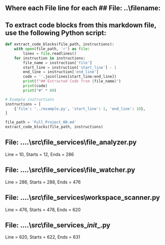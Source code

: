 ## Where each File line for each ## File: ..\filename: 

## To extract code blocks from this markdown file, use the following Python script:

```python
def extract_code_blocks(file_path, instructions):
    with open(file_path, 'r') as file:
        lines = file.readlines()
    for instruction in instructions:
        file_name = instruction['file']
        start_line = instruction['start_line'] - 1
        end_line = instruction['end_line']
        code = ''.join(lines[start_line:end_line])
        print(f"## Extracted Code from {file_name}")
        print(code)
        print("#" * 80)

# Example instructions
instructions = [
    {'file': '../example.py', 'start_line': 1, 'end_line': 10},
]

file_path = 'Full_Project_00.md'
extract_code_blocks(file_path, instructions)
```

## File: ..\..\src\file_services\file_analyzer.py
Line = 10, Starts = 12, Ends = 286

## File: ..\..\src\file_services\file_watcher.py
Line = 286, Starts = 288, Ends = 476

## File: ..\..\src\file_services\workspace_scanner.py
Line = 476, Starts = 478, Ends = 620

## File: ..\..\src\file_services\__init__.py
Line = 620, Starts = 622, Ends = 631

